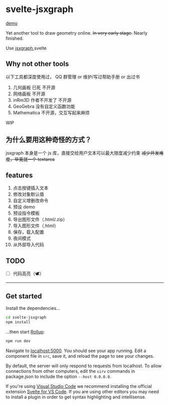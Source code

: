 # svelte-jsxgraph

[demo](https://wuyudi.github.io/svelte-jsxgraph/)

Yet another tool to draw geometry online. ~~In very early stage.~~ Nearly finished.

Use [jsxgraph](https://jsxgraph.uni-bayreuth.de/wp/index.html),svelte

## Why not other tools

以下工具都深度使用过， QQ 群管理 or 维护/写过帮助手册 or 出过书

1. 几何画板 已死 不开源
2. 网络画板 不开源
3. inRm3D 作者不开发了 不开源
4. GeoGebra 没有自定义函数功能
5. Mathematica 不开源，交互写起来麻烦

WIP

## 为什么要用这种奇怪的方式？

jsxgraph 本身是一个 js 库，直接交给用户文本可以最大限度减少约束 ~~减少开发难度，毕竟就一个 textarea~~

## features

1. 点击按键插入文本
2. 修改对象默认值
3. 自定义增删改命令
4. 预设 demo
5. 预设指令模板
6. 导出图形文件（.html/.zip）
7. 导入图形文件（.html）
8. 保存，载入配置
9. 夜间模式
10. 从外部导入代码

## TODO

- [ ] 代码高亮（🕊）

---

## Get started

Install the dependencies...

```bash
cd svelte-jsxgraph
npm install
```

...then start [Rollup](https://rollupjs.org):

```bash
npm run dev
```

Navigate to [localhost:5000](http://localhost:5000). You should see your app running. Edit a component file in `src`, save it, and reload the page to see your changes.

By default, the server will only respond to requests from localhost. To allow connections from other computers, edit the `sirv` commands in package.json to include the option `--host 0.0.0.0`.

If you're using [Visual Studio Code](https://code.visualstudio.com/) we recommend installing the official extension [Svelte for VS Code](https://marketplace.visualstudio.com/items?itemName=svelte.svelte-vscode). If you are using other editors you may need to install a plugin in order to get syntax highlighting and intellisense.
